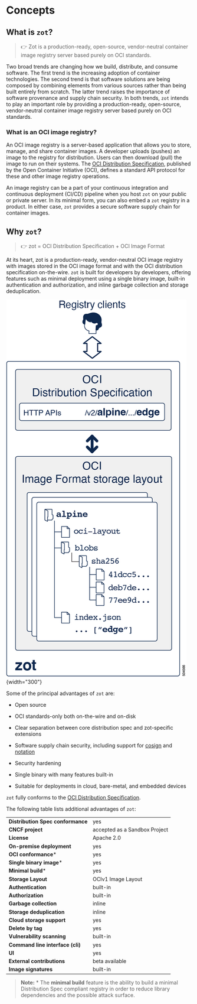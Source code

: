# Concepts

## What is `zot`?

> :point_right: Zot is a production-ready, open-source, vendor-neutral container image registry server based purely on OCI standards.

Two broad trends are changing how we build, distribute, and consume
software. The first trend is the increasing adoption of container
technologies. The second trend is that software solutions are being
composed by combining elements from various sources rather than being
built entirely from scratch. The latter trend raises the importance of
software provenance and supply chain security. In both trends, `zot`
intends to play an important role by providing a production-ready,
open-source, vendor-neutral container image registry server based purely
on OCI standards.

### What is an OCI image registry?

An OCI image registry is a server-based application that allows you to
store, manage, and share container images. A developer uploads (pushes)
an image to the registry for distribution. Users can then download
(pull) the image to run on their systems. The [OCI Distribution
Specification](https://github.com/opencontainers/distribution-spec),
published by the Open Container Initiative (OCI), defines a standard API
protocol for these and other image registry operations.

An image registry can be a part of your continuous integration and
continuous deployment (CI/CD) pipeline when you host `zot` on your
public or private server. In its minimal form, you can also embed a
`zot` registry in a product. In either case, `zot` provides a secure
software supply chain for container images.

## Why `zot`?

> :point_right: zot = OCI Distribution Specification + OCI Image Format

At its heart, zot is a production-ready, vendor-neutral OCI image
registry with images stored in the OCI image format and with the OCI
distribution specification on-the-wire. `zot` is built for developers by
developers, offering features such as minimal deployment using a single
binary image, built-in authentication and authorization, and inline
garbage collection and storage deduplication.

![504566](../assets/images/504566.jpg){width="300"}

Some of the principal advantages of `zot` are:

-   Open source

-   OCI standards-only both on-the-wire and on-disk

-   Clear separation between core distribution spec and zot-specific
    extensions

-   Software supply chain security, including support for
    [cosign](http://github.com/sigstore/cosign) and
    [notation](http://github.com/notaryproject)

-   Security hardening

-   Single binary with many features built-in

-   Suitable for deployments in cloud, bare-metal, and embedded devices

`zot` fully conforms to the [OCI Distribution
Specification](https://github.com/opencontainers/distribution-spec).

The following table lists additional advantages of `zot`:

|                                   |               |
|-----------------------------------|--------------------|
| **Distribution Spec conformance** | yes                |
| **CNCF project**                  | accepted as a Sandbox Project |
| **License**                       | Apache 2.0         |
| **On-premise deployment**         | yes                |
| **OCI conformance**\*             | yes                |
| **Single binary image**\*         | yes                |
| **Minimal build**\*               | yes                |
| **Storage Layout**                | OCIv1 Image Layout |
| **Authentication**                | built-in           |
| **Authorization**                 | built-in           |
| **Garbage collection**            | inline             |
| **Storage deduplication**         | inline             |
| **Cloud storage support**         | yes                |
| **Delete by tag**                 | yes                |
| **Vulnerability scanning**        | built-in           |
| **Command line interface (cli)**  | yes                |
| **UI**                            | yes                |
| **External contributions**    | beta available     |
| **Image signatures**              | built-in           |

> **Note:**
> \* The **minimal build** feature is the ability to build a minimal
Distribution Spec compliant registry in order to reduce library
dependencies and the possible attack surface.
